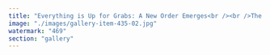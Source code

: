 ```yaml
---
title: "Everything is Up for Grabs: A New Order Emerges<br /><br />The old structures fade, and in their place, local influencers rise—not through imposed hierarchy, but through fluid adaptation.<br /><br />No central authority. No rigid doctrine. Just networks in motion—self-organizing, recalibrating, forming systems that fit their realities.<br /><br />Rules aren’t dictated from above—they’re woven into the fabric of each community. Coordination doesn’t require permission—it flows where resonance is strongest.<br /><br />When everything is up for grabs, the ones who shape the future aren’t waiting for instructions. They’re already moving.<br /><br /><br />#SystemicRecalibration <br />#DecentralizedSynchronization <br />#FractalResonance <br />#InfluenceWithoutBorders"
image: "./images/gallery-item-435-02.jpg"
watermark: "469"
section: "gallery"
---
```

